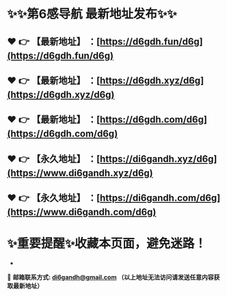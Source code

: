 :sparkles::sparkles:第6感导航 最新地址发布:sparkles::sparkles:
==
:heart: :point_right: 【最新地址】 ：[https://d6gdh.fun/d6g](https://d6gdh.fun/d6g)
------
:heart: :point_right: 【最新地址】 ：[https://d6gdh.xyz/d6g](https://d6gdh.xyz/d6g)
------
:heart: :point_right: 【最新地址】 ：[https://d6gdh.com/d6g](https://d6gdh.com/d6g)
------
:heart: :point_right: 【永久地址】 ：[https://di6gandh.xyz/d6g](https://www.di6gandh.xyz/d6g)
------
:heart: :point_right: 【永久地址】 ：[https://di6gandh.com/d6g](https://www.di6gandh.com/d6g)
------
:sparkles:重要提醒:sparkles:收藏本页面，避免迷路！
==

-

:e-mail: __邮箱联系方式: <di6gandh@gmail.com> （以上地址无法访问请发送任意内容获取最新地址）__
